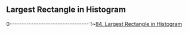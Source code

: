 ## Largest Rectangle in Histogram

0---------------------------------`!~[84. Largest Rectangle in Histogram](https://leetcode-cn.com/problems/largest-rectangle-in-histogram/)
